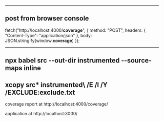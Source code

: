 --------------------------------------
post from browser console
---------------------------------
fetch("http://localhost:4000/__coverage__", {
  method: "POST",
  headers: { "Content-Type": "application/json" },
  body: JSON.stringify(window.__coverage__)
});

------------------------------------------
npx babel src --out-dir instrumented --source-maps inline  
--------------------------------------------
xcopy src\* instrumented\ /E /I /Y /EXCLUDE:exclude.txt
----------------------------------------

coverage report at http://localhost:4000/coverage/

application at http://localhost:3000/